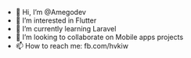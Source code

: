 - 👋 Hi, I’m @Amegodev
- 👀 I’m interested in Flutter
- 🌱 I’m currently learning Laravel
- 💞️ I’m looking to collaborate on Mobile apps projects
- 📫 How to reach me: fb.com/hvkiw

<!---
Amegodev/Amegodev is a ✨ special ✨ repository because its `README.md` (this file) appears on your GitHub profile.
You can click the Preview link to take a look at your changes.
--->
